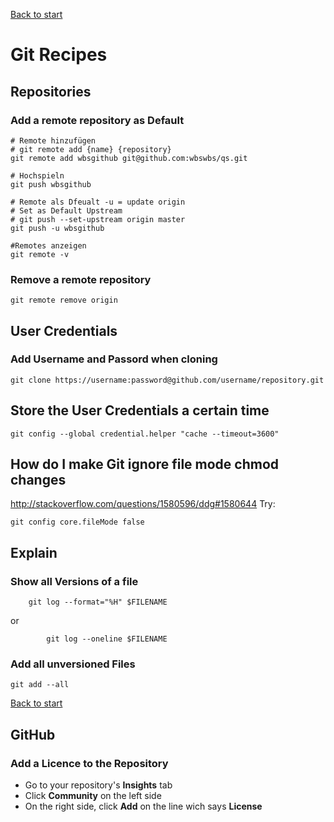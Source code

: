 [Back to start](README.md)

# Git Recipes

## Repositories

### Add a remote repository as Default

```
# Remote hinzufügen
# git remote add {name} {repository}
git remote add wbsgithub git@github.com:wbswbs/qs.git

# Hochspieln
git push wbsgithub 

# Remote als Dfeualt -u = update origin
# Set as Default Upstream
# git push --set-upstream origin master
git push -u wbsgithub 

#Remotes anzeigen
git remote -v
```

### Remove a remote repository

```
git remote remove origin
```

## User Credentials

### Add Username and Passord when cloning

```
git clone https://username:password@github.com/username/repository.git
```
## Store the User Credentials a certain time

```
git config --global credential.helper "cache --timeout=3600"
```

## How do I make Git ignore file mode chmod changes

http://stackoverflow.com/questions/1580596/ddg#1580644
Try:

```
git config core.fileMode false
```

## Explain

### Show all Versions of a file

```
    git log --format="%H" $FILENAME

```
 or

```
        git log --oneline $FILENAME  

```

### Add all unversioned Files


```
git add --all
```

[Back to start](README.md)

## GitHub

### Add a Licence to the Repository

- Go to your repository's **Insights** tab
- Click **Community** on the left side
- On the right side, click **Add** on the line wich says **License**
